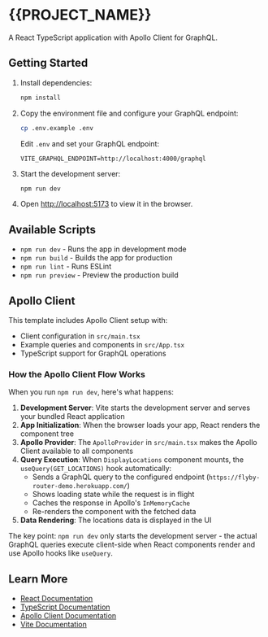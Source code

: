 # {{PROJECT_NAME}}

A React TypeScript application with Apollo Client for GraphQL.

## Getting Started

1. Install dependencies:
   ```bash
   npm install
   ```

2. Copy the environment file and configure your GraphQL endpoint:
   ```bash
   cp .env.example .env
   ```
   
   Edit `.env` and set your GraphQL endpoint:
   ```
   VITE_GRAPHQL_ENDPOINT=http://localhost:4000/graphql
   ```

3. Start the development server:
   ```bash
   npm run dev
   ```

4. Open [http://localhost:5173](http://localhost:5173) to view it in the browser.

## Available Scripts

- `npm run dev` - Runs the app in development mode
- `npm run build` - Builds the app for production
- `npm run lint` - Runs ESLint
- `npm run preview` - Preview the production build

## Apollo Client

This template includes Apollo Client setup with:
- Client configuration in `src/main.tsx`
- Example queries and components in `src/App.tsx`
- TypeScript support for GraphQL operations

### How the Apollo Client Flow Works

When you run `npm run dev`, here's what happens:

1. **Development Server**: Vite starts the development server and serves your bundled React application
2. **App Initialization**: When the browser loads your app, React renders the component tree
3. **Apollo Provider**: The `ApolloProvider` in `src/main.tsx` makes the Apollo Client available to all components
4. **Query Execution**: When `DisplayLocations` component mounts, the `useQuery(GET_LOCATIONS)` hook automatically:
   - Sends a GraphQL query to the configured endpoint (`https://flyby-router-demo.herokuapp.com/`)
   - Shows loading state while the request is in flight
   - Caches the response in Apollo's `InMemoryCache`
   - Re-renders the component with the fetched data
5. **Data Rendering**: The locations data is displayed in the UI

The key point: `npm run dev` only starts the development server - the actual GraphQL queries execute client-side when React components render and use Apollo hooks like `useQuery`.

## Learn More

- [React Documentation](https://reactjs.org/)
- [TypeScript Documentation](https://www.typescriptlang.org/)
- [Apollo Client Documentation](https://www.apollographql.com/docs/react/)
- [Vite Documentation](https://vitejs.dev/)